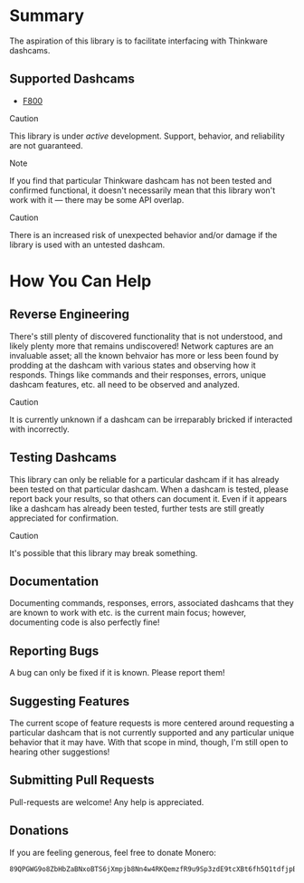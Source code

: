 # Summary

The aspiration of this library is to facilitate interfacing with Thinkware dashcams.


## Supported Dashcams

- [F800](https://web.archive.org/web/20250321030338/https://thinkwarestore.com/F800/)

> [!CAUTION]
> This library is under *active* development. Support, behavior, and reliability are not guaranteed.

> [!NOTE]
> If you find that particular Thinkware dashcam has not been tested and confirmed functional, it
> doesn't necessarily mean that this library won't work with it — there may be some API overlap.

> [!CAUTION]
> There is an increased risk of unexpected behavior and/or damage if the library is used with an
> untested dashcam.

# How You Can Help

## Reverse Engineering

There's still plenty of discovered functionality that is not understood, and likely plenty more that
remains undiscovered! Network captures are an invaluable asset; all the known behvaior has more or
less been found by prodding at the dashcam with various states and observing how it responds. Things
like commands and their responses, errors, unique dashcam features, etc. all need to be observed and
analyzed.

> [!CAUTION]
> It is currently unknown if a dashcam can be irreparably bricked if interacted with incorrectly.

## Testing Dashcams

This library can only be reliable for a particular dashcam if it has already been tested on that
particular dashcam. When a dashcam is tested, please report back your results, so that others can
document it. Even if it appears like a dashcam has already been tested, further tests are still
greatly appreciated for confirmation.

> [!CAUTION]
> It's possible that this library may break something.

## Documentation

Documenting commands, responses, errors, associated dashcams that they are known to work
with etc. is the current main focus; however, documenting code is also perfectly fine!

## Reporting Bugs

A bug can only be fixed if it is known. Please report them!

## Suggesting Features

The current scope of feature requests is more centered around requesting a particular dashcam that
is not currently supported and any particular unique behavior that it may have. With that scope in
mind, though, I'm still open to hearing other suggestions!

## Submitting Pull Requests

Pull-requests are welcome! Any help is appreciated.

## Donations

If you are feeling generous, feel free to donate Monero:
```
89QPGWG9o8ZbHbZaBNxoBTS6jXmpjb8Nn4w4RKQemzfR9u9Sp3zdE9tcXBt6fh5Q1tdfjpBHj2PFNjQVuZAPKCM869Y1ZBK
```